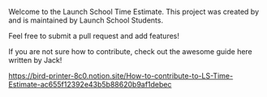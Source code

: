 Welcome to the Launch School Time Estimate.
This project was created by and is maintained by Launch School Students.

Feel free to submit a pull request and add features!

If you are not sure how to contribute, check out the awesome guide
here written by Jack!

https://bird-printer-8c0.notion.site/How-to-contribute-to-LS-Time-Estimate-ac655f12392e43b5b88620b9af1debec